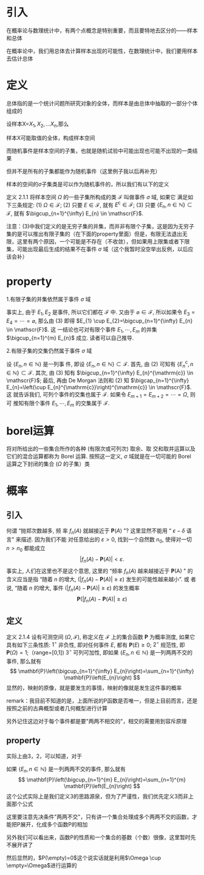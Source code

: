 # 引入

在概率论与数理统计中，有两个点概念是特别重要，而且要特地去区分的——样本和总体

在概率论中，我们用总体去计算样本出现的可能性，在数理统计中，我们要用样本去估计总体

# 定义

总体指的是一个统计问题所研究对象的全体，而样本是由总体中抽取的一部分个体组成的

设样本X=$X_1,X_2,\dots X_n$,那么

样本X可能取值的全体，构成样本空间

而随机事件是样本空间的子集，也就是随机试验中可能出现也可能不出现的一类结果

但并不是所有的子集都能作为随机事件（这里例子我以后再补充）

样本的空间的$\sigma$子集类是可以作为随机事件的，所以我们有以下的定义

定义 2.1.1 将样本空间 $\Omega$ 的一些子集所构成的类 $\mathscr{F}$ 叫做事件 $\sigma$ 域, 如果它 满足如下三条规定:
(1) $\Omega \in \mathscr{F}$;
(2) 只要 $E \in \mathscr{F}$, 就有 $E^{\mathrm{c}} \in \mathscr{F}$;
(3) 只要 $\left\{E_{n}, n \in \mathbb{N}\right\} \subset \mathscr{F}$, 就有 $\bigcup_{n=1}^{\infty} E_{n} \in \mathscr{F}$.

注意：(3)中我们定义的是无穷子集的并集，而并非有限个子集，这是因为无穷子集的是可以推出有限子集的（在下面的property里面）但是，有限无法退出无限，这里有两个原因，一个可能是不存在（不收敛），但如果用上限集或者下限集，可能出现最后生成的结果不在事件 $\sigma$ 域（这个我暂时没空举出反例，以后应该会补）

# property

1.有限子集的并集依然属于事件 $\sigma$ 域

事实上, 由于 $E_{1}, E_{2}$ 是事件, 所以它们都在 $\mathscr{F}$ 中. 又由于 $\varnothing \in \mathscr{F}$, 所以如果令 $E_{3}=E_{4}=\cdots=\varnothing$, 那么由 (3) 即得 $E_{1} \cup E_{2}=\bigcup_{n=1}^{\infty} E_{n} \in \mathscr{F}$. 这 一结论也可对有限个事件 $E_{1}, \cdots, E_{m}$ 的并集 $\bigcup_{n=1}^{m} E_{n}$ 成立. 读者可以自己推导.

2.有限子集的交集仍然属于事件 $\sigma$ 域

 设 $\left\{E_{n}, n \in \mathbb{N}\right\}$ 是一列事 件, 即设 $\left\{E_{n}, n \in \mathbb{N}\right\} \subset \mathscr{F}$. 首先, 由 (2) 可知有 $\left\{E_{n}^{\mathrm{c}}, n \in \mathbb{N}\right\} \subset \mathscr{F}$. 其次, 由 (3) 知有 $\bigcup_{n=1}^{\infty} E_{n}^{\mathrm{c}} \in \mathscr{F}$; 最后, 再由 De Morgan 法则和 $(2)$ 知 $\bigcap_{n=1}^{\infty} E_{n}=\left(\cup E_{n}^{\mathrm{c}}\right)^{\mathrm{c}} \in \mathscr{F}$. 这 就告诉我们, 可列个事件的交集也属于 $\mathscr{F}$. 如果令 $E_{m+1}=E_{m+2}=\cdots=\Omega$, 则可 推知有限个事件 $E_{1}, \cdots, E_{m}$ 的交集属于 $\mathscr{F}$.

# borel运算

将对所给出的一些集合所作的各种 (有限次或可列次) 取余、取 交和取并运算以及它们的混合运算都称为 Borel 运算.
按照这一定义, $\sigma$ 域就是在一切可能的 Borel 运算之下封闭的集合 $(\Omega$ 的子集）类

# 概率

## 引入

 何谓 “抛郑次数越多, 频 率 $f_{n}(A)$ 就越接近于 $\mathbf{P}(A)$ "? 这里显然不能用 “ $\varepsilon-\delta$ 语言" 来描述. 因为我们不能 对任意给出的 $\varepsilon>0$, 找到一个自然数 $n_{0}$, 使得对一切 $n>n_{0}$ 都能成立
$$
\left|f_{n}(A)-\mathbf{P}(A)\right|<\varepsilon .
$$
事实上, 人们在这里也不是这个意思, 这里的 “频率 $f_{n}(A)$ 越来越接近于 $\mathbf{P}(\mathrm{A})$ " 的 含义应当是指 “随着 $n$ 的增大, $\left(\left|f_{n}(A)-\mathbf{P}(A)\right| \geqslant \varepsilon\right)$ 发生的可能性越来越小”. 或 者说, “随着 $n$ 的增大, 事件 $\left(\left|f_{n}(A)-\mathbf{P}(A)\right| \geqslant \varepsilon\right)$ 的发生概率
$$
\mathbf{P}\left(\left|f_{n}(A)-\mathbf{P}(A)\right| \geqslant \varepsilon\right)
$$

## 定义

定义 2.1.4 设有可测空间 $(\Omega, \mathscr{F})$, 称定义在 $\mathscr{F}$ 上的集合函数 $\mathbf{P}$ 为概率测度, 如果它具有如下三条性质:
$1^{\circ}$ 非负性, 即对任何事件 $E$, 都有 $\mathbf{P}(E) \geqslant 0$;
$2^{\circ}$ 规范性, 即 $\mathbf{P}(\Omega)=1 ;$（range=[0,1])
$3^{\circ}$ 可列可加性, 即如果 $\left\{E_{n}, n \in \mathbb{N}\right\}$ 是一列两两不交的事件, 那么就有
$$
\mathbf{P}\left(\bigcup_{n=1}^{\infty} E_{n}\right)=\sum_{n=1}^{\infty} \mathbf{P}\left(E_{n}\right)
$$
显然的，映射的原像，就是要发生的事情，映射的像就是发生这件事的概率

remark：我目前不知道的是，上面所说的P函数是否唯一，但是上目前而言，还是按照之前的古典概型或者几何概型进行计算

另外记住这边对于每个事件都是要"两两不相交的"，相交的需要用到容斥原理

## property

实际上由3，2，可以知道，对于

如果 $\left\{E_{n}, n \in \mathbb{N}\right\}$ 是一列两两不交的事件, 那么就有
$$
\mathbf{P}\left(\bigcup_{n=1}^{m} E_{n}\right)=\sum_{n=1}^{m} \mathbf{P}\left(E_{n}\right)
$$
这个公式实际上是我们定义3的思路源泉，但为了严谨性，我们优先定义3而非上面那个公式

这里要注意先决条件"两两不交"，只有讲一个集合处理成多个两两不交的函数，才能把P展开，化成多个函数P的相加

另外我们可以看出来，函数P的性质和一个集合的基数（个数）很像，这里暂时先不展开讲了

然后显然的，$P(\empty)=0$这个说实话就是利用$\Omega \cup \empty=\Omega$进行运算的
